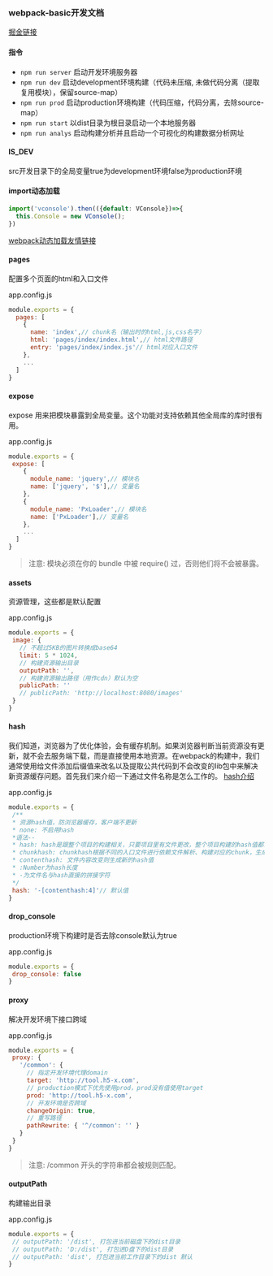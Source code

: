 ### webpack-basic开发文档
[掘金链接](https://juejin.im/post/5ddf71285188256eb8512e1e)
#### 指令
* `npm run server` 启动开发环境服务器
* `npm run dev` 启动development环境构建（代码未压缩, 未做代码分离（提取复用模块），保留source-map）
* `npm run prod` 启动production环境构建（代码压缩，代码分离，去除source-map）
* `npm run start` 以dist目录为根目录启动一个本地服务器
* `npm run analys` 启动构建分析并且启动一个可视化的构建数据分析网址
#### IS_DEV
src开发目录下的全局变量true为development环境false为production环境
#### import动态加载
``` js
import('vconsole').then(({default: VConsole})=>{
  this.Console = new VConsole();
})
```

[webpack动态加载友情链接](https://webpack.js.org/api/module-methods/#import)
#### pages
配置多个页面的html和入口文件

app.config.js
``` js
module.exports = {
  pages: [
    {
      name: 'index',// chunk名（输出时的html,js,css名字）
      html: 'pages/index/index.html',// html文件路径
      entry: 'pages/index/index.js'// html对应入口文件
    },
    ...
  ]
}
```
#### expose
expose 用来把模块暴露到全局变量。这个功能对支持依赖其他全局库的库时很有用。

app.config.js
``` js
module.exports = {
 expose: [
    {
      module_name: 'jquery',// 模块名
      name: ['jquery', '$'],// 变量名
    },
    {
      module_name: 'PxLoader',// 模块名
      name: ['PxLoader'],// 变量名
    },
    ...
  ]
}
```
> 注意: 模块必须在你的 bundle 中被 require() 过，否则他们将不会被暴露。

#### assets
 资源管理，这些都是默认配置
 
 app.config.js
 
 ``` js
module.exports = {
  image: {
    // 不超过5KB的图片转换成base64
    limit: 5 * 1024,
    // 构建资源输出目录
    outputPath: '',
    // 构建资源输出路径（用作cdn）默认为空
    publicPath: ''
    // publicPath: 'http://localhost:8080/images'
  }
}
```

#### hash
我们知道，浏览器为了优化体验，会有缓存机制。如果浏览器判断当前资源没有更新，就不会去服务端下载，而是直接使用本地资源。在webpack的构建中，我们通常使用给文件添加后缀值来改名以及提取公共代码到不会改变的lib包中来解决新资源缓存问题。首先我们来介绍一下通过文件名称是怎么工作的。
[hash介绍](https://www.jianshu.com/p/e609e7b55aa7)

app.config.js

 ``` js
module.exports = {
  /**
  * 资源hash值，防浏览器缓存，客户端不更新
  * none: 不启用hash
  *语法-- 
  * hash: hash是跟整个项目的构建相关，只要项目里有文件更改，整个项目构建的hash值都会更改，并且全部文件都共用相同的hash值
  * chunkhash: chunkhash根据不同的入口文件进行依赖文件解析、构建对应的chunk，生成对应的哈希值。
  * contenthash: 文件内容改变则生成新的hash值
  * :Number为hash长度
  * -为文件名与hash直接的拼接字符
  */
  hash: '-[contenthash:4]'// 默认值
}
```
#### drop_console
production环境下构建时是否去除console默认为true

app.config.js

 ``` js
module.exports = {
  drop_console: false
}
```
#### proxy 
解决开发环境下接口跨域 

app.config.js

 ``` js
module.exports = {
  proxy: {
    '/common': {
      // 指定开发环境代理domain
      target: 'http://tool.h5-x.com',
      // production模式下优先使用prod，prod没有值使用target
      prod: 'http://tool.h5-x.com',
      // 开发环境是否跨域
      changeOrigin: true,
      // 重写路径
      pathRewrite: { '^/common': '' }
    }
  }
}
```
> 注意: /common 开头的字符串都会被规则匹配。
#### outputPath
构建输出目录

app.config.js

 ``` js
module.exports = {
  // outputPath: '/dist', 打包进当前磁盘下的dist目录
  // outputPath: 'D:/dist', 打包进D盘下的dist目录
  // outputPath: 'dist', 打包进当前工作目录下的dist 默认
}
```
